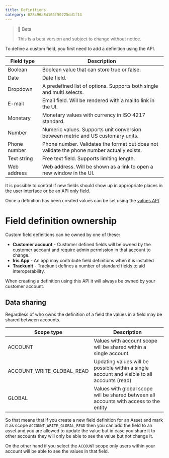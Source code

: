 ```yaml
---
title: Definitions
category: 628c96a84164f50225dd1f14
---
```


> 🚧 Beta
>
> This is a beta version and subject to change without notice.

To define a custom field, you first need to add a definition using the API.

| Field type   | Description                                                                                |
| ------------ | ------------------------------------------------------------------------------------------ |
| Boolean      | Boolean value that can store true or false.                                                |
| Date         | Date field.                                                                                |
| Dropdown     | A predefined list of options. Supports both single and multi selects.                      |
| E-mail       | Email field. Will be rendered with a mailto link in the UI.                                |
| Monetary     | Monetary values with currency in ISO 4217 standard.                                        |
| Number       | Numeric values. Supports unit conversion between metric and US customary units.            |
| Phone number | Phone number. Validates the format but does not validate the phone number actually exists. |
| Text string  | Free text field. Supports limiting length.                                                 |
| Web address  | Web address. Will be shown as a link to open a new window in the UI.                       |

It is possible to control if new fields should show up in appropriate places in the user interface or be an API only field.

Once a definition has been created values can be set using the [values API](custom-field-values).

# Field definition ownership

Custom field definitions can be owned by one of these:

- **Customer account** - Customer defined fields will be owned by the customer account and require admin permission in that account to change.
- **Iris App** - An app may contribute field definitions when it is installed
- **Trackunit** - Trackunit defines a number of standard fields to aid interoperability.

When creating a definition using this API it will always be owned by your customer account.

## Data sharing

Regardless of who owns the definition of a field the values in a field may be shared between accounts.

| Scope type                | Description | 
|---------------------------|-------------------------------|
| ACCOUNT                   | Values with account scope will be shared within a single account |
| ACCOUNT_WRITE_GLOBAL_READ | Updating values will be possible within a single account and visible to all accounts (read) |
| GLOBAL                    | Values with global scope will be shared between all accounts with access to the entity |

So that means that if you create a new field definition for an Asset and mark it as scope `ACCOUNT_WRITE_GLOBAL_READ` then you can add the field to an asset and you are allowed to update the value but in case you share it to other accounts they will only be able to see the value but not change it.

On the other hand if you select the `ACCOUNT` scope only users within your account will be able to see the values in that field.
